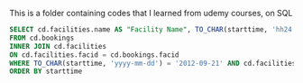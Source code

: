 This is a folder containing codes that I learned from udemy courses, on SQL

```SQL
SELECT cd.facilities.name AS "Facility Name", TO_CHAR(starttime, 'hh24:mm:ss') AS "Start Time"
FROM cd.bookings
INNER JOIN cd.facilities
ON cd.facilities.facid = cd.bookings.facid
WHERE TO_CHAR(starttime, 'yyyy-mm-dd') = '2012-09-21' AND cd.facilities.name LIKE 'Tennis Court%'
ORDER BY starttime
```
